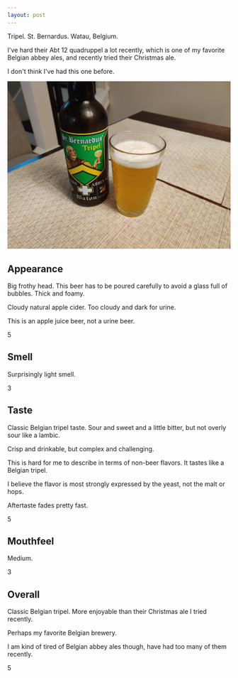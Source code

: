 ```yaml
---
layout: post
---
```


Tripel.
St. Bernardus.
Watau, Belgium.

I've hard their Abt 12 quadruppel a lot recently,
which is one of my favorite Belgian abbey ales,
and recently tried their Christmas ale.

I don't think I've had this one before.

<img class="beer-photo" src="/beer/images/2020-11-05-st-bernardus-tripel.jpg"/>


## Appearance

Big frothy head.
This beer has to be poured carefully to avoid a glass full of bubbles.
Thick and foamy.

Cloudy natural apple cider.
Too cloudy and dark for urine.

This is an apple juice beer,
not a urine beer.

5


## Smell

Surprisingly light smell.

3


## Taste

Classic Belgian tripel taste.
Sour and sweet and a little bitter,
but not overly sour like a lambic.

Crisp and drinkable,
but complex and challenging.

This is hard for me to describe in terms of non-beer flavors.
It tastes like a Belgian tripel.

I believe the flavor is most strongly expressed
by the yeast, not the malt or hops.

Aftertaste fades pretty fast.

5


## Mouthfeel

Medium.

3


## Overall

Classic Belgian tripel.
More enjoyable than their Christmas ale I tried recently.

Perhaps my favorite Belgian brewery.

I am kind of tired of Belgian abbey ales though,
have had too many of them recently.

5
